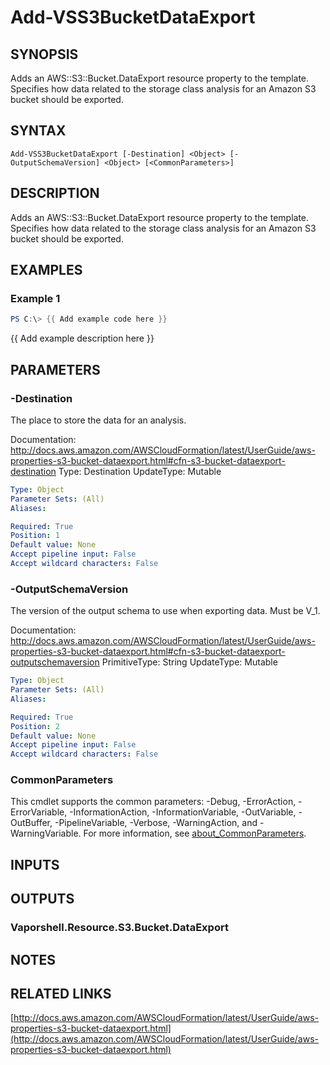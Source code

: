 # Add-VSS3BucketDataExport

## SYNOPSIS
Adds an AWS::S3::Bucket.DataExport resource property to the template.
Specifies how data related to the storage class analysis for an Amazon S3 bucket should be exported.

## SYNTAX

```
Add-VSS3BucketDataExport [-Destination] <Object> [-OutputSchemaVersion] <Object> [<CommonParameters>]
```

## DESCRIPTION
Adds an AWS::S3::Bucket.DataExport resource property to the template.
Specifies how data related to the storage class analysis for an Amazon S3 bucket should be exported.

## EXAMPLES

### Example 1
```powershell
PS C:\> {{ Add example code here }}
```

{{ Add example description here }}

## PARAMETERS

### -Destination
The place to store the data for an analysis.

Documentation: http://docs.aws.amazon.com/AWSCloudFormation/latest/UserGuide/aws-properties-s3-bucket-dataexport.html#cfn-s3-bucket-dataexport-destination
Type: Destination
UpdateType: Mutable

```yaml
Type: Object
Parameter Sets: (All)
Aliases:

Required: True
Position: 1
Default value: None
Accept pipeline input: False
Accept wildcard characters: False
```

### -OutputSchemaVersion
The version of the output schema to use when exporting data.
Must be V_1.

Documentation: http://docs.aws.amazon.com/AWSCloudFormation/latest/UserGuide/aws-properties-s3-bucket-dataexport.html#cfn-s3-bucket-dataexport-outputschemaversion
PrimitiveType: String
UpdateType: Mutable

```yaml
Type: Object
Parameter Sets: (All)
Aliases:

Required: True
Position: 2
Default value: None
Accept pipeline input: False
Accept wildcard characters: False
```

### CommonParameters
This cmdlet supports the common parameters: -Debug, -ErrorAction, -ErrorVariable, -InformationAction, -InformationVariable, -OutVariable, -OutBuffer, -PipelineVariable, -Verbose, -WarningAction, and -WarningVariable. For more information, see [about_CommonParameters](http://go.microsoft.com/fwlink/?LinkID=113216).

## INPUTS

## OUTPUTS

### Vaporshell.Resource.S3.Bucket.DataExport
## NOTES

## RELATED LINKS

[http://docs.aws.amazon.com/AWSCloudFormation/latest/UserGuide/aws-properties-s3-bucket-dataexport.html](http://docs.aws.amazon.com/AWSCloudFormation/latest/UserGuide/aws-properties-s3-bucket-dataexport.html)

